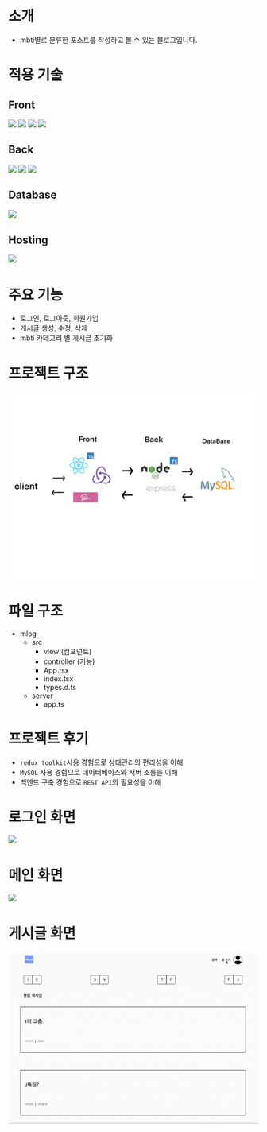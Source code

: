 # 소개

-   mbti별로 분류한 포스트를 작성하고 볼 수 있는 블로그입니다.

# 적용 기술

## Front

<img src="https://img.shields.io/badge/React-61DAFB?style=flat&logo=React&logoColor=white"/> <img src="https://img.shields.io/badge/TypeScript-3178C6?style=flat&logo=typescript&logoColor=white"/> <img src="https://img.shields.io/badge/Sass-CC6699?style=flat&logo=Sass&logoColor=white"/> <img src="https://img.shields.io/badge/Redux-764ABC?style=flat&logo=redux&logoColor=white"/>

## Back

<img src="https://img.shields.io/badge/Node.js-339933?style=flat&logo=node.js&logoColor=white"/> <img src="https://img.shields.io/badge/express.js-000000?style=flat&logo=express&logoColor=white"/> <img src="https://img.shields.io/badge/TypeScript-3178C6?style=flat&logo=typescript&logoColor=white"/>

## Database

<img src="https://img.shields.io/badge/MySQL-4479A1?style=flat&logo=mysql&logoColor=white"/>

## Hosting

<img src="https://img.shields.io/badge/Github-181717?style=flat&logo=github&logoColor=white"/>

# 주요 기능

-   로그인, 로그아웃, 회원가입
-   게시글 생성, 수정, 삭제
-   mbti 카테고리 별 게시글 초기화

# 프로젝트 구조

![프로젝트 구조](public/images/IMG_0008.JPG)

# 파일 구조

-   mlog
    -   src
        -   view (컴포넌트)
        -   controller (기능)
        -   App.tsx
        -   index.tsx
        -   types.d.ts
    -   server
        -   app.ts

# 프로젝트 후기

-   <code>redux toolkit</code>사용 경험으로 상태관리의 편리성을 이해
-   <code>MySQL</code> 사용 경험으로 데이터베이스와 서버 소통을 이해
-   백엔드 구축 경험으로 <code>REST API</code>의 필요성을 이해

# 로그인 화면

![](public/images/screen1225.gif)

# 메인 화면

![](public/images/screen1225-1.gif)

# 게시글 화면

![](public/images/screen1225-2.gif)

